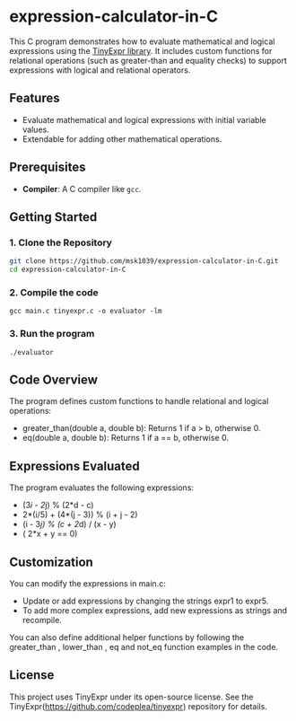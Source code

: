 # expression-calculator-in-C

This C program demonstrates how to evaluate mathematical and logical expressions using the [TinyExpr library](https://github.com/codeplea/tinyexpr). It includes custom functions for relational operations (such as greater-than and equality checks) to support expressions with logical and relational operators.

## Features
- Evaluate mathematical and logical expressions with initial variable values.
- Extendable for adding other mathematical operations.

## Prerequisites
- **Compiler**: A C compiler like `gcc`.

## Getting Started

### 1. Clone the Repository 
```bash
git clone https://github.com/msk1039/expression-calculator-in-C.git
cd expression-calculator-in-C
```

### 2. Compile the code
```
gcc main.c tinyexpr.c -o evaluator -lm
```

### 3. Run the program
```
./evaluator
```

## Code Overview

The program defines custom functions to handle relational and logical operations:
- greater_than(double a, double b): Returns 1 if a > b, otherwise 0.
- eq(double a, double b): Returns 1 if a == b, otherwise 0.

## Expressions Evaluated

The program evaluates the following expressions:

- (3*i - 2*j) % (2*d - c)
- 2*(i/5) + (4*(j - 3)) % (i + j - 2)
- (i - 3*j) % (c + 2*d) / (x - y)
- ( 2*x + y == 0) 

## Customization

You can modify the expressions in main.c:

- Update or add expressions by changing the strings expr1 to expr5.
- To add more complex expressions, add new expressions as strings and recompile.

You can also define additional helper functions by following the greater_than , lower_than , eq and not_eq function examples in the code.

## License
This project uses TinyExpr under its open-source license. See the TinyExpr(https://github.com/codeplea/tinyexpr) repository for details.